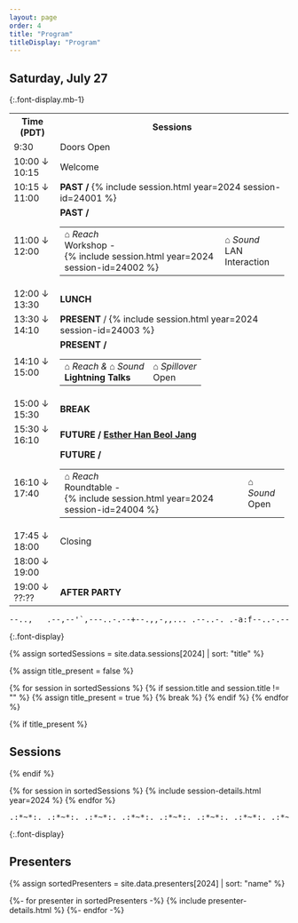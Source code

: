 ```yaml
---
layout: page
order: 4
title: "Program"
titleDisplay: "Program"
---
```


## Saturday, July 27
{:.font-display.mb-1}

<table class="schedule-table w-100 mb-1">
    <tr class="sticky top-0 bg-beige">
        <th class="text-left">Time (PDT)</th>
        <th class="text-left">Sessions</th>
    </tr>
    <tr>
        <td class="font-mono text time-cell">9:30</td>
        <td>Doors Open</td>
    </tr>
    <tr>
        <td class="font-mono text time-cell">10:00 ↓<br />10:15</td>
        <td>Welcome</td>
    </tr>
    <tr>
        <td class="font-mono text time-cell">10:15 ↓<br />11:00</td>
        <td>
            <strong>
                <span class="font-mono">PAST</span> /
            </strong>
            {% include session.html year=2024 session-id=24001 %}
        </td>
    </tr>
    <tr>
        <td class="font-mono text time-cell">11:00 ↓ <br />12:00</td>
        <td>
            <strong><span class="font-mono">PAST</span> / </strong>
            <table class="w-100">
                <tr class="border-0">
                    <td><em class="font-display-mono uppercase text-sm whitespace-nowrap not-italic tracking-wide">⌂ Reach</em><br />Workshop -<br />
                    {% include session.html year=2024 session-id=24002 %}</td>
                    <td><em class="font-display-mono uppercase text-sm whitespace-nowrap not-italic tracking-wide">⌂ Sound</em><br />
                            LAN Interaction
                    </td>
                    <!--<td><em class="font-display-mono uppercase text-sm whitespace-nowrap not-italic tracking-wide">⌂ Spillover</em><br />Open</td>-->
                </tr>
            </table>
        </td>
    </tr>
    <tr>
        <td class="font-mono text time-cell">12:00 ↓<br />13:30 </td>
        <td><strong><span class="font-mono">LUNCH</span></strong></td>
    </tr>
    <tr>
        <td class="font-mono text time-cell">13:30 ↓<br />14:10</td>
        <td>
            <strong><span class="font-mono">PRESENT</span></strong> /
            {% include session.html year=2024 session-id=24003 %}
        </td>
    </tr>
    <tr>
        <td class="font-mono text time-cell">14:10 ↓<br />15:00</td>
        <td>
            <strong><span class="font-mono">PRESENT</span> / </strong>
            <table class="w-100">
                <tr class="border-0">
                    <td><em class="font-display-mono uppercase text-sm whitespace-nowrap not-italic tracking-wide">⌂ Reach & ⌂ Sound</em><br />
                        <strong>Lightning Talks</strong>
                    </td>
                    <td><em class="font-display-mono uppercase text-sm whitespace-nowrap not-italic tracking-wide">⌂ Spillover</em><br />Open</td>
                </tr>
            </table>
        </td>
    </tr>
    <tr>
        <td class="font-mono text time-cell">15:00 ↓<br />15:30 </td>
        <td><strong>BREAK</strong></td>
    </tr>
    <tr>
        <td class="font-mono text time-cell">15:30 ↓<br />16:10</td>
        <td><strong><span class="font-mono">FUTURE</span> / <a href="#esther">Esther Han Beol Jang</a></strong></td>
    </tr>
    <tr>
        <td class="font-mono text time-cell">16:10 ↓<br />17:40</td>
        <td>
            <strong><span class="font-mono">FUTURE</span> / </strong>
            <table class="w-100">
                <tr class="border-0">
                    <td>
                        <em class="font-display-mono uppercase text-sm whitespace-nowrap not-italic tracking-wide">⌂ Reach</em><br />Roundtable -<br />
                        {% include session.html year=2024 session-id=24004 %}
                    </td>
                    <td><em class="font-display-mono uppercase text-sm whitespace-nowrap not-italic tracking-wide">⌂ Sound</em><br />Open</td>
                    <!--<td><em class="font-display-mono uppercase text-sm whitespace-nowrap not-italic tracking-wide">⌂ Spillover</em><br />Open</td>-->
                </tr>
            </table>
        </td>
    </tr>
    <tr>
        <td class="font-mono text time-cell">17:45 ↓<br />18:00</td>
        <td>Closing</td>
    </tr>
    <tr>
        <td class="font-mono text time-cell">18:00 ↓<br />19:00</td>
        <td><strong><span class="font-mono"></span></strong></td>
    </tr>
    <tr>
        <td class="font-mono text time-cell">19:00 ↓<br />??:??</td>
        <td><strong><span class="font-mono">AFTER PARTY</span></strong></td>
    </tr>
</table>

<pre role="img" aria-label="ASCII divider" class="font-display-mono aliased text-10 inline-flex max-w-prose overflow-hidden w-100">
--..,___.--,--'`,---..-.--+--.,,-,,..._.--..-._.-a:f--..-.--
</pre>

{:.font-display}

{% assign sortedSessions = site.data.sessions[2024] | sort: "title" %}

{% assign title_present = false %}

{% for session in sortedSessions %}
  {% if session.title and session.title != "" %}
    {% assign title_present = true %}
    {% break %}
  {% endif %}
{% endfor %}

{% if title_present %}
## Sessions
{% endif %}

{% for session in sortedSessions %}
  {% include session-details.html year=2024 %}
{% endfor %}

<pre role="img" aria-label="ASCII divider" class="font-display-mono aliased text-10 inline-flex max-w-prose overflow-hidden w-100">
.:*~*:._.:*~*:._.:*~*:._.:*~*:._.:*~*:._.:*~*:._.:*~*:._.:*~*
</pre>

{:.font-display}

## Presenters

{% assign sortedPresenters = site.data.presenters[2024] | sort: "name" %}

{%- for presenter in sortedPresenters -%}
  {% include presenter-details.html %}
{%- endfor -%}

